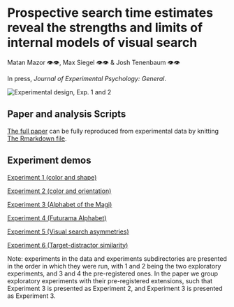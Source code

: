 # Prospective search time estimates reveal the strengths and limits of internal models of visual search

Matan Mazor 👁️👁️, Max Siegel 👁️👁️ & Josh Tenenbaum 👁️👁️

In press, *Journal of Experimental Psychology: General*.

![Experimental design, Exp. 1 and 2](https://github.com/matanmazor/metaVisualSearch/blob/master/docs/figures/methods1.png)

## Paper and analysis Scripts

[The full paper](https://github.com/matanmazor/metaVisualSearch/blob/master/docs/MVS_paper.pdf) can be fully reproduced from experimental data by knitting [The Rmarkdown file](https://github.com/matanmazor/metaVisualSearch/blob/master/docs/MVS.rmd).

## Experiment demos

[Experiment 1 (color and shape)](https://matanmazor.github.io/metaVisualSearch/experiments/demos/Experiment1/)

[Experiment 2 (color and orientation)](https://matanmazor.github.io/metaVisualSearch/experiments/demos/Experiment3/)

[Experiment 3 (Alphabet of the Magi)](https://matanmazor.github.io/metaVisualSearch/experiments/demos/Experiment2/)

[Experiment 4 (Futurama Alphabet)](https://matanmazor.github.io/metaVisualSearch/experiments/demos/Experiment4/)

[Experiment 5 (Visual search asymmetries)](https://matanmazor.github.io/metaVisualSearch/experiments/demos/Experiment5/)

[Experiment 6 (Target-distractor similarity)](https://matanmazor.github.io/metaVisualSearch/experiments/demos/Experiment6/)

Note: experiments in the data and experiments subdirectories are presented in the order in which they were run, with 1 and 2 being the two exploratory experiments, and 3 and 4 the pre-registered ones. In the paper we group exploratory experiments with their pre-registered extensions, such that Experiment 3 is presented as Experiment 2, and Experiment 3 is presented as Experiment 3.
